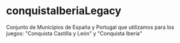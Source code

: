 # conquistaIberiaLegacy
Conjunto de Municipios de España y Portugal que utilizamos para los juegos: "Conquista Castilla y León" y "Conquista Ibería"
